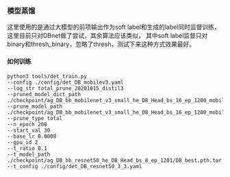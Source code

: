 ### 模型蒸馏

这里使用的是通过大模型的前项输出作为soft label和生成的label同时监督训练，这里目前只对DBnet做了尝试，其余算法应该类似，
其中soft label监督只对binary和thresh_binary，忽略了thresh，测试下来这种方式效果最好。



#### 如何训练
```
python3 tools/det_train.py 
--config ./config/det_DB_mobilev3.yaml 
--log_str total_prune_20201015_distil3 
--pruned_model_dict_path ./checkpoint/ag_DB_bb_mobilenet_v3_small_he_DB_Head_bs_16_ep_1200_mobile_slim_all/pruned/pruned_dict.dict 
--prune_model_path ./checkpoint/ag_DB_bb_mobilenet_v3_small_he_DB_Head_bs_16_ep_1200_mobile_slim_all/pruned/pruned_dict.pth
--prune_type total 
--n_epoch 200 
--start_val 30 
--base_lr 0.0008 
--gpu_id 2 
--t_ratio 0.1 
--t_model_path ./checkpoint/ag_DB_bb_resnet50_he_DB_Head_bs_8_ep_1201/DB_best.pth.tar 
--t_config ./config/det_DB_resnet50_3_3.yaml
```
